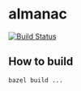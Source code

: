 # almanac

[![Build Status](https://travis-ci.org/dinowernli/almanac.svg?branch=master)](https://travis-ci.org/dinowernli/almanac)

## How to build

`bazel build ...`

